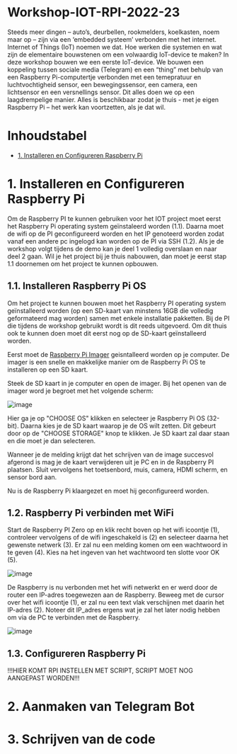 # Workshop-IOT-RPI-2022-23

Steeds meer dingen – auto’s, deurbellen, rookmelders, koelkasten, noem maar op – zijn via een ‘embedded systeem’ verbonden met het internet. Internet of Things (IoT) noemen we dat. Hoe werken die systemen en wat zijn de elementaire bouwstenen om een volwaardig IoT-device te maken? In deze workshop bouwen we een eerste IoT-device. We bouwen een koppeling tussen sociale media (Telegram) en een “thing” met behulp van een Raspberry Pi-computertje verbonden met een temepratuur en luchtvochtigheid sensor, een bewegingssensor, een camera, een lichtsensor en een versnellings sensor. Dit alles doen we op een laagdrempelige manier. Alles is beschikbaar zodat je thuis - met je eigen Raspberry Pi – het werk kan voortzetten, als je dat wil.

# Inhoudstabel

- [1. Installeren en Configureren Raspberry Pi](#1.-Installeren-en-Configureren-Raspberry-Pi)

# 1. Installeren en Configureren Raspberry Pi

Om de Raspberry PI te kunnen gebruiken voor het IOT project moet eerst het Raspberry Pi operating system geïnstaleerd worden (1.1). Daarna moet de wifi op de PI geconfigureerd worden en het IP genoteerd worden zodat vanaf een andere pc ingelogd kan worden op de PI via SSH (1.2). Als je de workshop volgt tijdens de demo kan je deel 1 volledig overslaan en naar deel 2 gaan. Wil je het project bij je thuis nabouwen, dan moet je eerst stap 1.1 doornemen om het project te kunnen opbouwen.

## 1.1. Installeren Raspberry Pi OS

Om het project te kunnen bouwen moet het Raspberry PI operating system geïnstalleerd worden (op een SD-kaart van minstens 16GB die volledig geformateerd mag worden) samen met enkele installatie pakketten. Bij de PI die tijdens de workshop gebruikt wordt is dit reeds uitgevoerd. Om dit thuis ook te kunnen doen moet dit eerst nog op de SD-kaart geïnstalleerd worden. 

Eerst moet de [Raspberry Pi Imager](https://www.raspberrypi.com/software/) geisntalleerd worden op je computer. De imager is een snelle en makkelijke manier om de Raspberry Pi OS te installeren op een SD kaart.

Steek de SD kaart in je computer en open de imager. Bij het openen van de imager word je begroet met het volgende scherm:

![image](https://user-images.githubusercontent.com/79916416/201630879-30a88e3d-f5d6-4e55-9f89-e1bc7c484a24.png)

Hier ga je op "CHOOSE OS" klikken en selecteer je Raspberry Pi OS (32-bit). Daarna kies je de SD kaart waarop je de OS wilt zetten. Dit gebeurt door op de "CHOOSE STORAGE" knop te klikken. Je SD kaart zal daar staan en die moet je dan selecteren.

Wanneer je de melding krijgt dat het schrijven van de image succesvol afgerond is mag je de kaart verwijderen uit je PC en in de Raspberry PI plaatsen. Sluit vervolgens het toetsenbord, muis, camera, HDMI scherm, en sensor bord aan.

Nu is de Raspberry Pi klaargezet en moet hij geconfigureerd worden.

## 1.2. Raspberry Pi verbinden met WiFi

Start de Raspberry PI Zero op en klik recht boven op het wifi icoontje (1), controleer vervolgens of de wifi ingeschakeld is (2) en selecteer daarna het gewenste netwerk (3). Er zal nu een melding komen om een wachtwoord in te geven (4). Kies na het ingeven van het wachtwoord ten slotte voor OK (5).

![image](https://user-images.githubusercontent.com/79916416/201632572-0cdbd516-498e-4d88-9431-06fde4849533.png)

De Raspberry is nu verbonden met het wifi netwerkt en er werd door de router een IP-adres toegewezen aan de Raspberry. Beweeg met de cursor over het wifi icoontje (1), er zal nu een text vlak verschijnen met daarin het IP-adres (2). Noteer dit IP_adres ergens wat je zal het later nodig hebben om via de PC te verbinden met de Raspberry.

![image](https://user-images.githubusercontent.com/79916416/201632807-cfd7bbc9-b4fc-4ae6-9ba2-312468fa495d.png)

## 1.3. Configureren Raspberry Pi

!!!HIER KOMT RPI INSTELLEN MET SCRIPT, SCRIPT MOET NOG AANGEPAST WORDEN!!!

# 2. Aanmaken van Telegram Bot

# 3. Schrijven van de code
